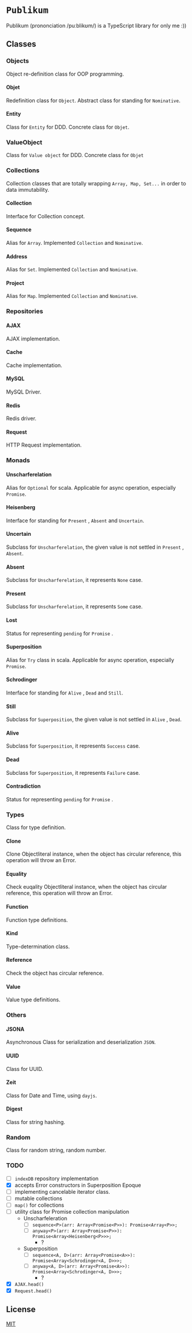 # `Publikum`

Publikum (prononciation /puːblikʊm/) is a TypeScript library for only me :))

## Classes

### Objects
Object re-definition class for OOP programming.

#### Objet
Redefinition class for `Object`. Abstract class for standing for `Nominative`.

#### Entity
Class for `Entity` for DDD. Concrete class for `Objet`.

### ValueObject
Class for `Value object` for DDD. Concrete class for `Objet`

### Collections
Collection classes that are totally wrapping `Array, Map, Set...` in order to data immutability.

#### Collection
Interface for Collection concept.

#### Sequence
Alias for `Array`. Implemented `Collection` and `Nominative`.

#### Address
Alias for `Set`. Implemented `Collection` and `Nominative`.

#### Project
Alias for `Map`. Implemented `Collection` and `Nominative`.

### Repositories

#### AJAX
AJAX implementation.

#### Cache
Cache implementation.

#### MySQL
MySQL Driver.

#### Redis
Redis driver.

#### Request
HTTP Request implementation.

### Monads

#### Unscharferelation
Alias for `Optional` for scala.
Applicable for async operation, especially `Promise`.

#### Heisenberg
Interface for standing for `Present` , `Absent` and `Uncertain`.

#### Uncertain
Subclass for `Unscharferelation`, the given value is not settled in `Present` , `Absent`.

#### Absent
Subclass for `Unscharferelation`, it represents `None` case.

#### Present
Subclass for `Unscharferelation`, it represents `Some` case.

#### Lost
Status for representing `pending` for `Promise` .

#### Superposition
Alias for `Try` class in scala.
Applicable for async operation, especially `Promise`.

#### Schrodinger
Interface for standing for `Alive` , `Dead` and `Still`.

#### Still
Subclass for `Superposition`, the given value is not settled in `Alive` , `Dead`.

#### Alive
Subclass for `Superposition`, it represents `Success` case.

#### Dead
Subclass for `Superposition`, it represents `Failure` case.
 
#### Contradiction
Status for representing `pending` for `Promise` .

### Types
Class for type definition.

#### Clone
Clone Objectliteral instance, when the object has circular reference, this operation will throw an Error.

#### Equality
Check euqality Objectliteral instance, when the object has circular reference, this operation will throw an Error.

#### Function
Function type definitions.

#### Kind
Type-determination class.

#### Reference
Check the object has circular reference.

#### Value
Value type definitions.

### Others

#### JSONA
Asynchronous Class for serialization and deserialization `JSON`.

#### UUID
Class for UUID.

#### Zeit
Class for Date and Time, using `dayjs`. 

#### Digest
Class for string hashing.

### Random
Class for random string, random number.

### TODO
* [ ] `indexDB` repository implementation
* [x] accepts Error constructors in Superposition Epoque
* [ ] implementing cancelable iterator class.
* [ ] mutable collections
* [ ] `map()` for collections
* [ ] utility class for Promise collection manipulation
    * Unscharfeleration
        * [ ] `sequence<P>(arr: Array<Promise<P>>): Promise<Array<P>>;`
        * [ ] `anyway<P>(arr: Array<Promise<P>>): Promise<Array<Heisenberg<P>>>;`
            * ?
    * Superposition
        * [ ] `sequence<A, D>(arr: Array<Promise<A>>): Promise<Array<Schrodinger<A, D>>>;`
        * [ ] `anyway<A, D>(arr: Array<Promise<A>>): Promise<Array<Schrodinger<A, D>>>;`
            * ?
* [x] `AJAX.head()`
* [x] `Request.head()`

## License

[MIT](LICENSE)
